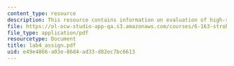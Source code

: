 ```yaml
---
content_type: resource
description: This resource contains information on evaluation of high-speed video.
file: https://ol-ocw-studio-app-qa.s3.amazonaws.com/courses/6-163-strobe-project-laboratory-fall-2005/e49e4866a03e86d4ad33d82ec7bc6613_lab4_assign.pdf
file_type: application/pdf
resourcetype: Document
title: lab4_assign.pdf
uid: e49e4866-a03e-86d4-ad33-d82ec7bc6613
---
```

